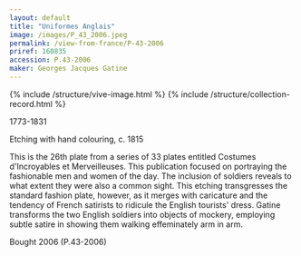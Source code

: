 ```yaml
---
layout: default
title: "Uniformes Anglais"
image: /images/P_43_2006.jpeg
permalink: /view-from-france/P-43-2006
priref: 160835
accession: P.43-2006
maker: Georges Jacques Gatine
---
```

{% include /structure/vive-image.html %}
{% include /structure/collection-record.html %}

1773-1831

Etching with hand colouring, c. 1815

This is the 26th plate from a series of 33 plates entitled Costumes d'Incroyables et Merveilleuses. This publication focused on portraying the fashionable men and women of the day. The inclusion of soldiers reveals to what extent they were also a common sight. This etching transgresses the standard fashion plate, however, as it merges with caricature and the tendency of French satirists to ridicule the English tourists' dress. Gatine transforms the two English soldiers into objects of mockery, employing subtle satire in showing them walking effeminately arm in arm.

Bought 2006 (P.43-2006)
